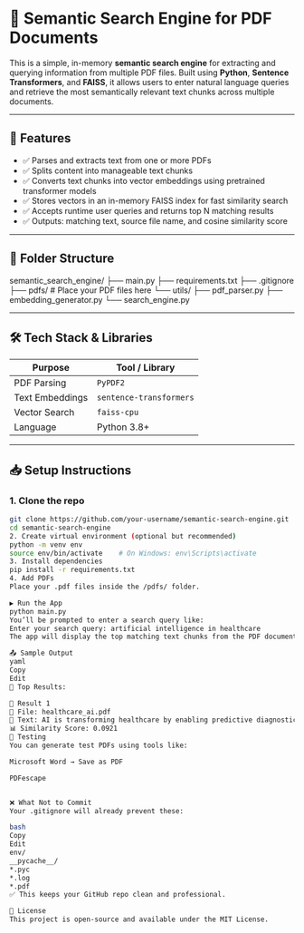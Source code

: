 # 🧠 Semantic Search Engine for PDF Documents

This is a simple, in-memory **semantic search engine** for extracting and querying information from multiple PDF files.
Built using **Python**, **Sentence Transformers**, and **FAISS**, it allows users to enter natural language queries and
retrieve the most semantically relevant text chunks across multiple documents.

---

## 🚀 Features

- ✅ Parses and extracts text from one or more PDFs
- ✅ Splits content into manageable text chunks
- ✅ Converts text chunks into vector embeddings using pretrained transformer models
- ✅ Stores vectors in an in-memory FAISS index for fast similarity search
- ✅ Accepts runtime user queries and returns top N matching results
- ✅ Outputs: matching text, source file name, and cosine similarity score

---

## 📂 Folder Structure

semantic_search_engine/
├── main.py
├── requirements.txt
├── .gitignore
├── pdfs/ # Place your PDF files here
└── utils/
├── pdf_parser.py
├── embedding_generator.py
└── search_engine.py

---

## 🛠️ Tech Stack & Libraries

| Purpose              | Tool / Library              |
|----------------------|-----------------------------|
| PDF Parsing          | `PyPDF2`                    |
| Text Embeddings      | `sentence-transformers`     |
| Vector Search        | `faiss-cpu`                 |
| Language             | Python 3.8+                 |

---

## 📥 Setup Instructions

### 1. Clone the repo

```bash
git clone https://github.com/your-username/semantic-search-engine.git
cd semantic-search-engine
2. Create virtual environment (optional but recommended)
python -m venv env
source env/bin/activate    # On Windows: env\Scripts\activate
3. Install dependencies
pip install -r requirements.txt
4. Add PDFs
Place your .pdf files inside the /pdfs/ folder.

▶️ Run the App
python main.py
You’ll be prompted to enter a search query like:
Enter your search query: artificial intelligence in healthcare
The app will display the top matching text chunks from the PDF documents based on semantic similarity.

📤 Sample Output
yaml
Copy
Edit
📌 Top Results:

🔹 Result 1
📄 File: healthcare_ai.pdf
🧾 Text: AI is transforming healthcare by enabling predictive diagnostics...
📊 Similarity Score: 0.0921
🧪 Testing
You can generate test PDFs using tools like:

Microsoft Word → Save as PDF

PDFescape


❌ What Not to Commit
Your .gitignore will already prevent these:

bash
Copy
Edit
env/
__pycache__/
*.pyc
*.log
*.pdf
✅ This keeps your GitHub repo clean and professional.

📜 License
This project is open-source and available under the MIT License.
